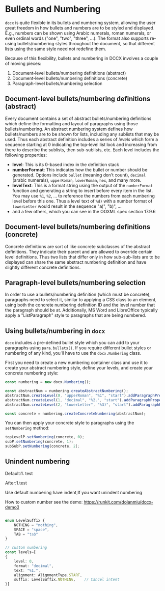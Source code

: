 # Bullets and Numbering

`docx` is quite flexible in its bullets and numbering system, allowing
the user great freedom in how bullets and numbers are to be styled and
displayed. E.g., numbers can be shown using Arabic numerals, roman
numerals, or even ordinal words ("one", "two", "three", ...). The
format also supports re-using bullets/numbering styles throughout the
document, so that different lists using the same style need not
redefine them.

Because of this flexibility, bullets and numbering in DOCX involves a
couple of moving pieces:

1.  Document-level bullets/numbering definitions (abstract)
2.  Document-level bullets/numbering definitions (concrete)
3.  Paragraph-level bullets/numbering selection

## Document-level bullets/numbering definitions (abstract)

Every document contains a set of abstract bullets/numbering
definitions which define the formatting and layout of paragraphs using
those bullets/numbering. An abstract numbering system defines how
bullets/numbers are to be shown for lists, including any sublists that
may be used. Thus each abstract definition includes a series of
_levels_ which form a sequence starting at 0 indicating the top-level
list look and increasing from there to describe the sublists, then
sub-sublists, etc. Each level includes the following properties:

*   **level**: This is its 0-based index in the definition stack
*   **numberFormat**: This indicates how the bullet or number should be
    generated. Options include `bullet` (meaning don't count), `decimal`
    (arabic numerals), `upperRoman`, `lowerRoman`, `hex`, and many
    more.
*   **levelText**: This is a format string using the output of the
    `numberFormat` function and generating a string to insert before
    every item in the list. You may use `%1`, `%2`, ... to reference the
    numbers from each numbering level before this one. Thus a level
    text of `%d)` with a number format of `lowerLetter` would result in
    the sequence "a)", "b)", ...
*   and a few others, which you can see in the OOXML spec section 17.9.6

## Document-level bullets/numbering definitions (concrete)

Concrete definitions are sort of like concrete subclasses of the
abstract definitions. They indicate their parent and are allowed to
override certain level definitions. Thus two lists that differ only in
how sub-sub-lists are to be displayed can share the same abstract
numbering definition and have slightly different concrete definitions.

## Paragraph-level bullets/numbering selection

In order to use a bullets/numbering definition (which must be
concrete), paragraphs need to select it, similar to applying a CSS
class to an element, using both the concrete numbering definition ID
and the level number that the paragraph should be at. Additionally, MS
Word and LibreOffice typically apply a "ListParagraph" style to
paragraphs that are being numbered.

## Using bullets/numbering in `docx`

`docx` includes a pre-defined bullet style which you can add to your
paragraphs using `para.bullets()`. If you require different bullet
styles or numbering of any kind, you'll have to use the
`docx.Numbering` class.

First you need to create a new numbering container class and use it to
create your abstract numbering style, define your levels, and create
your concrete numbering style:

```ts
const numbering = new docx.Numbering();

const abstractNum = numbering.createAbstractNumbering();
abstractNum.createLevel(0, "upperRoman", "%1", "start").addParagraphProperty(new Indent(720, 260));
abstractNum.createLevel(1, "decimal", "%2.", "start").addParagraphProperty(new Indent(1440, 980));
abstractNum.createLevel(2, "lowerLetter", "%3)", "start").addParagraphProperty(new Indent(2160, 1700));

const concrete = numbering.createConcreteNumbering(abstractNum);
```

You can then apply your concrete style to paragraphs using the
`setNumbering` method:

```ts
topLevelP.setNumbering(concrete, 0);
subP.setNumbering(concrete, 1);
subSubP.setNumbering(concrete, 2);
```

## Unindent numbering 

Default:1.  test

After:1.test

Use default numbering have indent,If you want unindent numbering

How to custom number see the demo:
https://runkit.com/dolanmiu/docx-demo3

```ts

enum LevelSuffix {
    NOTHING = "nothing",
    SPACE = "space",
    TAB = "tab"
}

// custom numbering 
const levels=[
{
    level: 0,
    format: "decimal",
    text: "%1.",
    alignment: AlignmentType.START,
    suffix: LevelSuffix.NOTHING,    // Cancel intent
}]
    
```
